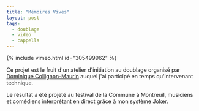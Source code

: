 ```yaml
---
title: "Mémoires Vives"
layout: post
tags:
  - doublage
  - video
  - cappella
---
```


{% include vimeo.html
    id="305499962"
%}

Ce projet est le fruit d'un atelier d'initiation au doublage organisé par [Dominique Collignon-Maurin](https://fr.wikipedia.org/wiki/Dominique_Collignon-Maurin) auquel j'ai participé en temps qu'intervenant technique.

Le résultat a été projeté au festival de la Commune à Montreuil, musiciens et comédiens interprétant en direct grâce à mon système [Joker](https://github.com/martindelille/Joker).
